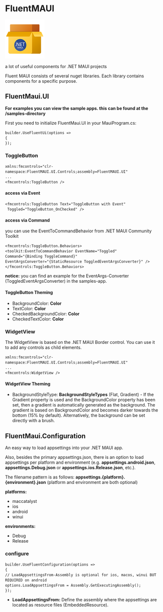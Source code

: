 # FluentMAUI

![FluentMAUI](https://raw.githubusercontent.com/lk-code/fluent-maui/main/resources/project-logo-128px.png)

a lot of useful components for .NET MAUI projects

Fluent MAUI consists of several nuget libraries. Each library contains components for a specific purpose.

## FluentMaui.UI

**For examples you can view the sample apps. this can be found at the /samples-directory**

First you need to initialize FluentMaui.UI in your MauiProgram.cs:

`builder.UseFluentUi(options =>`  
`{`   
`});`

### ToggleButton

`xmlns:fmcontrols="clr-namespace:FluentMAUI.UI.Controls;assembly=FluentMAUI.UI"`  
`...`   
`<fmcontrols:ToggleButton />`

#### access via Event

`<fmcontrols:ToggleButton Text="ToggleButton with Event"`   
` Toggled="ToggleButton_OnChecked" />`

#### access via Command

you can use the EventToCommandBehavior from .NET MAUI Community Toolkit

`<fmcontrols:ToggleButton.Behaviors>`   
`<toolkit:EventToCommandBehavior EventName="Toggled"`   
`Command="{Binding ToggleCommand}"`   
`EventArgsConverter="{StaticResource ToggledEventArgsConverter}" />`   
`</fmcontrols:ToggleButton.Behaviors>`

**notice:** you can find an example for the EventArgs-Converter (ToggledEventArgsConverter) in the samples-app.

#### ToggleButton Theming

* BackgroundColor: **Color**
* TextColor: **Color**
* CheckedBackgroundColor: **Color**
* CheckedTextColor: **Color**

### WidgetView

The WidgetView is based on the .NET MAUI Border control. You can use it to add any controls as child elements.

`xmlns:fmcontrols="clr-namespace:FluentMAUI.UI.Controls;assembly=FluentMAUI.UI"`  
`...`   
`<fmcontrols:WidgetView />`

#### WidgetView Theming

* BackgroundStyleType: **BackgroundStyleTypes** (Flat, Gradient) - If the Gradient property is used and the BackgroundColor property has been set, then a gradient is automatically generated as the background. The gradient is based on BackgroundColor and becomes darker towards the bottom (15% by default). Alternatively, the background can be set directly with a brush.

## FluentMaui.Configuration
An easy way to load appsettings into your .NET MAUI app.

Also, besides the primary appsettings.json, there is an option to load appsettings per platform and environment (e.g. **appsettings.android.json**, **appsettings.Debug.json** or **appsettings.ios.Release.json**, etc.).

The filename pattern is as follows: **appsettings.{platform}.{environment}.json** (platform and environment are both optional)

**platforms:**
* maccatalyst
* ios
* android
* winui

**environments:**
* Debug
* Release

### configure
`builder.UseFluentConfiguration(options =>`  
`{`  
`// LoadAppsettingsFrom-Assembly is optional for ios, macos, winui BUT REQUIRED on android`  
`options.LoadAppsettingsFrom = Assembly.GetExecutingAssembly();`  
`});`

* **LoadAppsettingsFrom:** Define the assembly where the appsettings are located as resource files (EmbeddedResource).